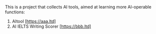 This is a project that collects AI tools, aimed at learning more AI-operable functions:

1. AItool [https://aaa.ltd]
2. AI IELTS Writing Scorer [https://bbb.ltd]
